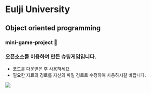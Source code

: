 # Eulji University 
## Object oriented programming
### mini-game-project 📕

### 오픈소스를 이용하여 만든 슈팅게임입니다.
- 코드를 다운받은 후 사용하세요.
- 필요한 자료의 경로를 자신의 파일 경로로 수정하여 사용하시길 바랍니다.

<img src="https://user-images.githubusercontent.com/103405457/197466972-06acd4dd-9c66-4930-bee2-761202f7dbf3.gif">
